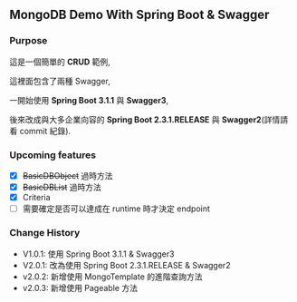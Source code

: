 ## MongoDB Demo With Spring Boot & Swagger

### Purpose

這是一個簡單的 **CRUD** 範例,

這裡面包含了兩種 Swagger,

一開始使用 **Spring Boot 3.1.1** 與 **Swagger3**,

後來改成與大多企業向容的 **Spring Boot 2.3.1.RELEASE** 與 **Swagger2**(詳情請看 commit 紀錄).

### Upcoming features

- [x] ~~BasicDBObject~~ 過時方法
- [x] ~~BasicDBList~~ 過時方法
- [x] Criteria
- [ ] 需要確定是否可以達成在 runtime 時才決定 endpoint

### Change History

- V1.0.1: 使用 Spring Boot 3.1.1 & Swagger3
- V2.0.1: 改為使用 Spring Boot 2.3.1.RELEASE & Swagger2
- v2.0.2: 新增使用 MongoTemplate 的進階查詢方法
- v2.0.3: 新增使用 Pageable 方法
